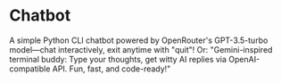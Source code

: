 # Chatbot
A simple Python CLI chatbot powered by OpenRouter's GPT-3.5-turbo model—chat interactively, exit anytime with "quit"! Or: "Gemini-inspired terminal buddy: Type your thoughts, get witty AI replies via OpenAI-compatible API. Fun, fast, and code-ready!"
